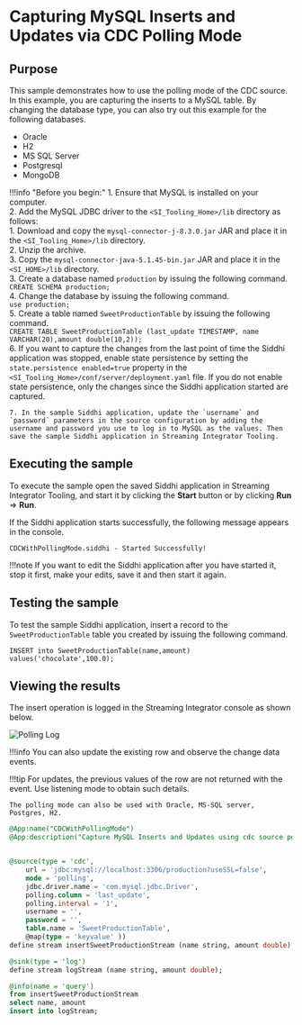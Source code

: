 # Capturing MySQL Inserts and Updates via CDC Polling Mode

## Purpose

This sample demonstrates how to use the polling mode of the CDC source. In this example, you are capturing the inserts to a MySQL table.
By changing the database type, you can also try out this example for the following databases.

* Oracle
* H2
* MS SQL Server
* Postgresql
* MongoDB

!!!info "Before you begin:"
    1. Ensure that MySQL is installed on your computer.<br/>
    2. Add the MySQL JDBC driver to the `<SI_Tooling_Home>/lib` directory as follows:<br/>
        1. Download and copy the `mysql-connector-j-8.3.0.jar` JAR and place it in the `<SI_Tooling_Home>/lib` directory.<br/>
        2. Unzip the archive.<br/>
        3. Copy the `mysql-connector-java-5.1.45-bin.jar` JAR and place it in the `<SI_HOME>/lib` directory.<br/>
    3. Create a database named `production` by issuing the following command.<br/>
        `CREATE SCHEMA production;`<br/>
    4. Change the database by issuing the following command.<br/>
        `use production;`<br/>
    5. Create a table named `SweetProductionTable` by issuing the following command.<br/>
        `CREATE TABLE SweetProductionTable (last_update TIMESTAMP, name VARCHAR(20),amount double(10,2));`<br/>
    6. If you want to capture the changes from the last point of time the Siddhi application was stopped, enable state persistence by setting the `state.persistence enabled=true` property in the `<SI_Tooling_Home>/conf/server/deployment.yaml` file. If you do not enable state persistence, only the changes since the Siddhi application started are captured.<br/>

    7. In the sample Siddhi application, update the `username` and `password` parameters in the source configuration by adding the username and password you use to log in to MySQL as the values. Then save the sample Siddhi application in Streaming Integrator Tooling.

## Executing the sample

To execute the sample open the saved Siddhi application in Streaming Integrator Tooling, and start it by clicking the **Start** button or by clicking **Run** => **Run**.

If the Siddhi application starts successfully, the following message appears in the console.

`CDCWithPollingMode.siddhi - Started Successfully!`

!!!note
    If you want to edit the Siddhi application after you have started it, stop it first, make your edits, save it and then start it again.

## Testing the sample

To test the sample Siddhi application, insert a record to the `SweetProductionTable` table you created by issuing the following command.

`INSERT into SweetProductionTable(name,amount) values('chocolate',100.0);`

## Viewing the results

The insert operation is logged in the Streaming Integrator console as shown below.

![Polling Log]({{base_path}}/images/cdc-with-polling-mode-sample/cdc-with-polling-mode.png)

!!!info
    You can also update the existing row and observe the change data events.

!!!tip
    For updates, the previous values of the row are not returned with the event. Use listening mode to obtain such details.

    The polling mode can also be used with Oracle, MS-SQL server, Postgres, H2.

```sql
@App:name("CDCWithPollingMode")
@App:description("Capture MySQL Inserts and Updates using cdc source polling mode.")


@source(type = 'cdc',
    url = 'jdbc:mysql://localhost:3306/production?useSSL=false',
    mode = 'polling',
    jdbc.driver.name = 'com.mysql.jdbc.Driver',
    polling.column = 'last_update',
    polling.interval = '1',
    username = '',
    password = '',
    table.name = 'SweetProductionTable',
    @map(type = 'keyvalue' ))
define stream insertSweetProductionStream (name string, amount double);

@sink(type = 'log')
define stream logStream (name string, amount double);

@info(name = 'query')
from insertSweetProductionStream
select name, amount
insert into logStream;
```

